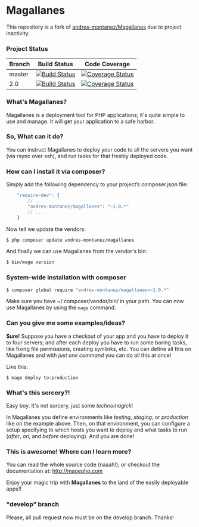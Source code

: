 # Magallanes #
This repository is a fork of [andres-montanez/Magallanes](https://github.com/andres-montanez/Magallanes) due to project inactivity.

### Project Status
| Branch  | Build Status | Code Coverage |
| ------- |:------------:|:-------------:|
| master  | [![Build Status](https://travis-ci.org/cyberhouse/Magallanes.svg?branch=master)](https://travis-ci.org/cyberhouse/Magallanes) | [![Coverage Status](https://coveralls.io/repos/github/cyberhouse/Magallanes/badge.svg?branch=master)](https://coveralls.io/github/cyberhouse/Magallanes?branch=master) |
| 2.0 | [![Build Status](https://travis-ci.org/cyberhouse/Magallanes.svg?branch=2.0)](https://travis-ci.org/cyberhouse/Magallanes) | [![Coverage Status](https://coveralls.io/repos/github/cyberhouse/Magallanes/badge.svg?branch=2.0)](https://coveralls.io/github/cyberhouse/Magallanes?branch=2.0) |

### What's Magallanes? ###
Magallanes is a deployment tool for PHP applications; it's quite simple to use and manage.
It will get your application to a safe harbor.


### So, What can it do? ###
You can instruct Magallanes to deploy your code to all the servers you want (via rsync over ssh),
and run tasks for that freshly deployed code.

### How can I install it via composer? ###

Simply add the following dependency to your project’s composer.json file:

```js
    "require-dev": {
        // ...
        "andres-montanez/magallanes": "~1.0.*"
        // ...
    }
```
Now tell we update the vendors:

```bash
$ php composer update andres-montanez/magallanes
```

And finally we can use Magallanes from the vendor's bin:

```bash
$ bin/mage version
```

### System-wide installation with composer ###

```bash
$ composer global require "andres-montanez/magallanes=~1.0.*"
```

Make sure you have ~/.composer/vendor/bin/ in your path.
You can now use Magallanes by using the ````mage```` command.

### Can you give me some examples/ideas? ###
**Sure!**
Suppose you have a checkout of your app and you have to deploy it to four servers;
and after each deploy you have to run some boring tasks, like fixing file permissions, creating symlinks, etc.
You can define all this on Magallanes and with *just one command* you can do all this at once!

Like this:
```
$ mage deploy to:production
```

### What's this sorcery?! ###
Easy boy. It's not sorcery, just some *technomagick*!

In Magallanes you define environments like *testing*, *staging*, or *production* like on the example above.
Then, on that environment, you can configure a setup specifying to which hosts you want to deploy and what tasks to run (*after*, *on*, and *before* deploying).
And you are done!


### This is awesome! Where can I learn more? ###
You can read the whole source code (naaah!); or checkout the documentation at: http://magephp.com


Enjoy your magic trip with **Magallanes** to the land of the easily deployable apps!!

### "develop" branch ###
Please, all pull request now must be on the develop branch. Thanks!

